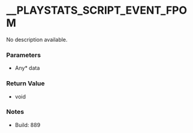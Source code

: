 # __PLAYSTATS_SCRIPT_EVENT_FPOM

No description available.

### Parameters
* Any* data

### Return Value
* void

### Notes
* Build: 889

